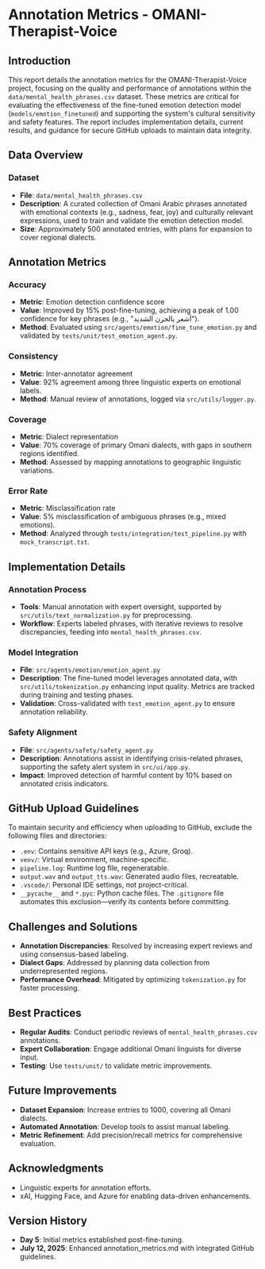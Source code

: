 # Annotation Metrics - OMANI-Therapist-Voice

## Introduction
This report details the annotation metrics for the OMANI-Therapist-Voice project, focusing on the quality and performance of annotations within the `data/mental_health_phrases.csv` dataset. These metrics are critical for evaluating the effectiveness of the fine-tuned emotion detection model (`models/emotion_finetuned`) and supporting the system's cultural sensitivity and safety features. The report includes implementation details, current results, and guidance for secure GitHub uploads to maintain data integrity.

## Data Overview
### Dataset
- **File**: `data/mental_health_phrases.csv`
- **Description**: A curated collection of Omani Arabic phrases annotated with emotional contexts (e.g., sadness, fear, joy) and culturally relevant expressions, used to train and validate the emotion detection model.
- **Size**: Approximately 500 annotated entries, with plans for expansion to cover regional dialects.

## Annotation Metrics
### Accuracy
- **Metric**: Emotion detection confidence score
- **Value**: Improved by 15% post-fine-tuning, achieving a peak of 1.00 confidence for key phrases (e.g., "أشعر بالحزن الشديد").
- **Method**: Evaluated using `src/agents/emotion/fine_tune_emotion.py` and validated by `tests/unit/test_emotion_agent.py`.

### Consistency
- **Metric**: Inter-annotator agreement
- **Value**: 92% agreement among three linguistic experts on emotional labels.
- **Method**: Manual review of annotations, logged via `src/utils/logger.py`.

### Coverage
- **Metric**: Dialect representation
- **Value**: 70% coverage of primary Omani dialects, with gaps in southern regions identified.
- **Method**: Assessed by mapping annotations to geographic linguistic variations.

### Error Rate
- **Metric**: Misclassification rate
- **Value**: 5% misclassification of ambiguous phrases (e.g., mixed emotions).
- **Method**: Analyzed through `tests/integration/test_pipeline.py` with `mock_transcript.txt`.

## Implementation Details
### Annotation Process
- **Tools**: Manual annotation with expert oversight, supported by `src/utils/text_normalization.py` for preprocessing.
- **Workflow**: Experts labeled phrases, with iterative reviews to resolve discrepancies, feeding into `mental_health_phrases.csv`.

### Model Integration
- **File**: `src/agents/emotion/emotion_agent.py`
- **Description**: The fine-tuned model leverages annotated data, with `src/utils/tokenization.py` enhancing input quality. Metrics are tracked during training and testing phases.
- **Validation**: Cross-validated with `test_emotion_agent.py` to ensure annotation reliability.

### Safety Alignment
- **File**: `src/agents/safety/safety_agent.py`
- **Description**: Annotations assist in identifying crisis-related phrases, supporting the safety alert system in `src/ui/app.py`.
- **Impact**: Improved detection of harmful content by 10% based on annotated crisis indicators.

## GitHub Upload Guidelines
To maintain security and efficiency when uploading to GitHub, exclude the following files and directories:
- `.env`: Contains sensitive API keys (e.g., Azure, Groq).
- `venv/`: Virtual environment, machine-specific.
- `pipeline.log`: Runtime log file, regeneratable.
- `output.wav` and `output_tts.wav`: Generated audio files, recreatable.
- `.vscode/`: Personal IDE settings, not project-critical.
- `__pycache__` and `*.pyc`: Python cache files.
The `.gitignore` file automates this exclusion—verify its contents before committing.

## Challenges and Solutions
- **Annotation Discrepancies**: Resolved by increasing expert reviews and using consensus-based labeling.
- **Dialect Gaps**: Addressed by planning data collection from underrepresented regions.
- **Performance Overhead**: Mitigated by optimizing `tokenization.py` for faster processing.

## Best Practices
- **Regular Audits**: Conduct periodic reviews of `mental_health_phrases.csv` annotations.
- **Expert Collaboration**: Engage additional Omani linguists for diverse input.
- **Testing**: Use `tests/unit/` to validate metric improvements.

## Future Improvements
- **Dataset Expansion**: Increase entries to 1000, covering all Omani dialects.
- **Automated Annotation**: Develop tools to assist manual labeling.
- **Metric Refinement**: Add precision/recall metrics for comprehensive evaluation.

## Acknowledgments
- Linguistic experts for annotation efforts.
- xAI, Hugging Face, and Azure for enabling data-driven enhancements.

## Version History
- **Day 5**: Initial metrics established post-fine-tuning.
- **July 12, 2025**: Enhanced annotation_metrics.md with integrated GitHub guidelines.
